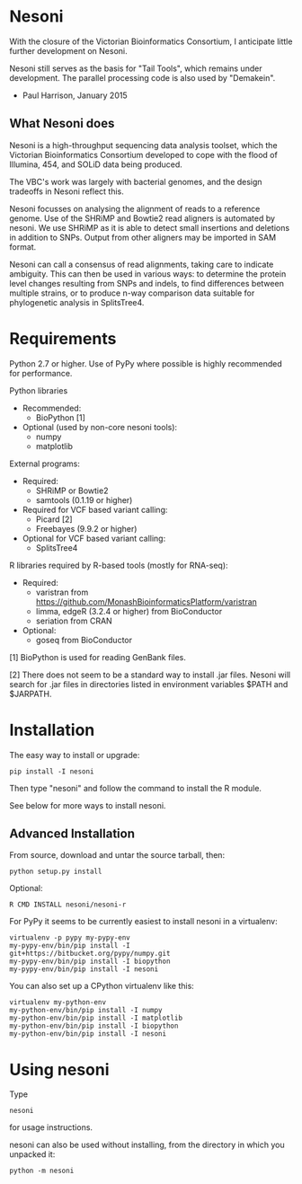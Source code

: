 Nesoni 
======

With the closure of the Victorian Bioinformatics Consortium, I anticipate little further development on Nesoni.

Nesoni still serves as the basis for "Tail Tools", which remains under development. The parallel processing code is also used by "Demakein".

- Paul Harrison, January 2015


What Nesoni does
----------------

Nesoni is a high-throughput sequencing data analysis toolset, which the Victorian Bioinformatics Consortium developed to cope with the flood of Illumina, 454, and SOLiD data being produced. 

The VBC's work was largely with bacterial genomes, and the design tradeoffs in Nesoni reflect this.

Nesoni focusses on analysing the alignment of reads to a reference genome. Use of the SHRiMP and Bowtie2 read aligners is automated by nesoni. We use SHRiMP as it is able to detect small insertions and deletions in addition to SNPs. Output from other aligners may be imported in SAM format.

Nesoni can call a consensus of read alignments, taking care to indicate ambiguity. This can then be used in various ways: to determine the protein level changes resulting from SNPs and indels, to find differences between multiple strains, or to produce n-way comparison data suitable for phylogenetic analysis in SplitsTree4.


Requirements
============

Python 2.7 or higher. Use of PyPy where possible is highly recommended 
for performance.

Python libraries
* Recommended:
  * BioPython [1]
* Optional (used by non-core nesoni tools):
  * numpy
  * matplotlib

External programs:
* Required:
  * SHRiMP or Bowtie2
  * samtools (0.1.19 or higher)
* Required for VCF based variant calling:
  * Picard [2]
  * Freebayes (9.9.2 or higher)
* Optional for VCF based variant calling:
  * SplitsTree4

R libraries required by R-based tools (mostly for RNA-seq):
* Required:
  * varistran from https://github.com/MonashBioinformaticsPlatform/varistran
  * limma, edgeR (3.2.4 or higher) from BioConductor
  * seriation from CRAN
* Optional:
  * goseq from BioConductor


[1] BioPython is used for reading GenBank files.

[2] There does not seem to be a standard way to install .jar files. 
    Nesoni will search for .jar files in directories listed in 
    environment variables $PATH and $JARPATH.


Installation
============

The easy way to install or upgrade:

    pip install -I nesoni

Then type "nesoni" and follow the command to install the R module.

See below for more ways to install nesoni.


Advanced Installation 
---------------------

From source, download and untar the source tarball, then:

    python setup.py install

Optional:

    R CMD INSTALL nesoni/nesoni-r


For PyPy it seems to be currently easiest to install nesoni in 
a virtualenv:

    virtualenv -p pypy my-pypy-env
    my-pypy-env/bin/pip install -I git+https://bitbucket.org/pypy/numpy.git
    my-pypy-env/bin/pip install -I biopython 
    my-pypy-env/bin/pip install -I nesoni

You can also set up a CPython virtualenv like this:

    virtualenv my-python-env
    my-python-env/bin/pip install -I numpy 
    my-python-env/bin/pip install -I matplotlib 
    my-python-env/bin/pip install -I biopython 
    my-python-env/bin/pip install -I nesoni


Using nesoni
============

Type

    nesoni

for usage instructions.

nesoni can also be used without installing, from the directory in
which you unpacked it:

    python -m nesoni




